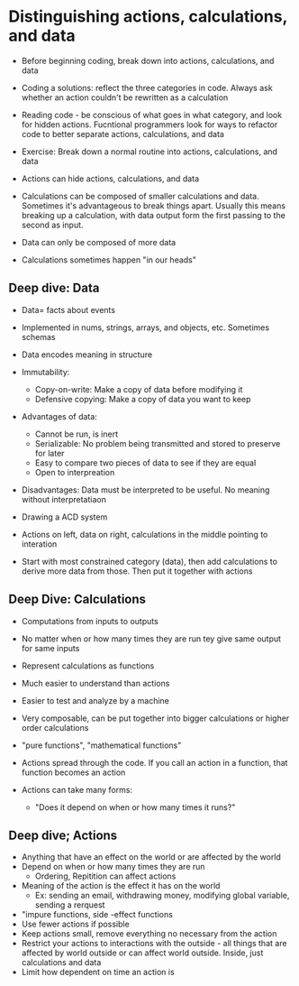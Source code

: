 # Distinguishing actions, calculations, and data

- Before beginning coding, break down into actions, calculations, and data
- Coding a solutions: reflect the three categories in code. Always ask whether an action couldn't be rewritten as a calculation
- Reading code - be conscious of what goes in what category, and look for hidden actions. Fucntional programmers look for ways to refactor code to better separate actions, calculations, and data
- Exercise: Break down a normal routine into actions, calculations, and data

- Actions can hide actions, calculations, and data
- Calculations can be composed of smaller calculations and data. Sometimes it's advantageous to break things apart. Usually this means breaking up a calculation, with data output form the first passing to the second as input.
- Data can only be composed of more data
- Calculations sometimes happen "in our heads"

## Deep dive: Data

- Data= facts about events
- Implemented in nums, strings, arrays, and objects, etc. Sometimes schemas
- Data encodes meaning in structure
- Immutability:
  - Copy-on-write: Make a copy of data before modifying it
  - Defensive copying: Make a copy of data you want to keep
- Advantages of data:
  - Cannot be run, is inert
  - Serializable: No problem being transmitted and stored to preserve for later
  - Easy to compare two pieces of data to see if they are equal
  - Open to interpreation
- Disadvantages: Data must be interpreted to be useful. No meaning without interpretatiaon

- Drawing a ACD system
- Actions on left, data on right, calculations in the middle pointing to interation
- Start with most constrained category (data), then add calculations to derive more data from those. Then put it together with actions

## Deep Dive: Calculations

- Computations from inputs to outputs
- No matter when or how many times they are run tey give same output for same inputs
- Represent calculations as functions
- Much easier to understand than actions
- Easier to test and analyze by a machine
- Very composable, can be put together into bigger calculations or higher order calculations
- "pure functions", "mathematical functions"

- Actions spread through the code. If you call an action in a function, that function becomes an action
- Actions can take many forms:
  - "Does it depend on when or how many times it runs?"

## Deep dive; Actions

- Anything that have an effect on the world or are affected by the world
- Depend on when or how many times they are run
  - Ordering, Repitition can affect actions
- Meaning of the action is the effect it has on the world
  - Ex: sending an email, withdrawing money, modifying global variable, sending a rerquest
- "impure functions, side -effect functions
- Use fewer actions if possible
- Keep actions small, remove everything no necessary from the action
- Restrict your actions to interactions with the outside - all things that are affected by world outside or can affect world outside. Inside, just calculations and data
- Limit how dependent on time an action is
